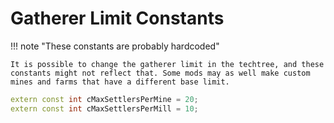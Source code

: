 # Gatherer Limit Constants

!!! note "These constants are probably hardcoded"

    It is possible to change the gatherer limit in the techtree, and these
    constants might not reflect that. Some mods may as well make custom
    mines and farms that have a different base limit.

```cpp title="Gatherer Limit Constants"
extern const int cMaxSettlersPerMine = 20;
extern const int cMaxSettlersPerMill = 10;
```
